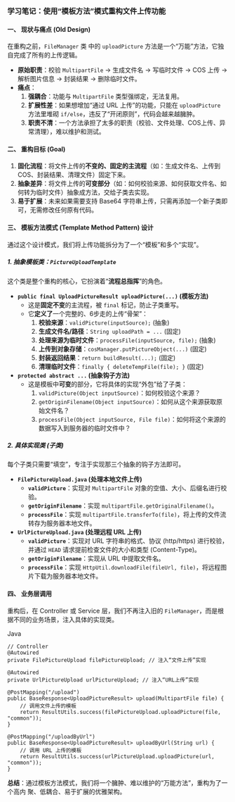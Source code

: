 ### **学习笔记：使用“模板方法”模式重构文件上传功能**





#### **一、 现状与痛点 (Old Design)**



在重构之前，`FileManager` 类 中的 `uploadPicture` 方法是一个“万能”方法，它独自完成了所有的上传逻辑。

- **原始职责**：校验 `MultipartFile` → 生成文件名 → 写临时文件 → COS 上传 → 解析图片信息 → 封装结果 → 删除临时文件。
- **痛点**：
  1. **强耦合**：功能与 `MultipartFile` 类型强绑定，无法复用。
  2. **扩展性差**：如果想增加“通过 URL 上传”的功能，只能在 `uploadPicture` 方法里堆砌 `if/else`，违反了“开闭原则”，代码会越来越臃肿。
  3. **职责不清**：一个方法承担了太多的职责（校验、文件处理、COS上传、异常清理），难以维护和测试。



#### **二、 重构目标 (Goal)**



1. **固化流程**：将文件上传的**不变的、固定的主流程**（如：生成文件名、上传到COS、封装结果、清理文件）固定下来。
2. **抽象差异**：将文件上传的**可变部分**（如：如何校验来源、如何获取文件名、如何转为临时文件）抽象成方法，交给子类去实现。
3. **易于扩展**：未来如果需要支持 Base64 字符串上传，只需再添加一个新子类即可，无需修改任何原有代码。



#### **三、 模板方法模式 (Template Method Pattern) 设计**



通过这个设计模式，我们将上传功能拆分为了一个“模板”和多个“实现”。



##### **1. 抽象模板类：`PictureUploadTemplate`**



这个类是整个重构的核心，它扮演着“**流程总指挥**”的角色。

- **`public final UploadPictureResult uploadPicture(...)` (模板方法)**
  - 这是**固定不变**的主流程，被 `final` 标记，防止子类重写。
  - 它**定义了**一个完整的、6步走的上传“骨架”：
    1. **校验来源**：`validPicture(inputSource);` (抽象)
    2. **生成文件名/路径**：`String uploadPath = ...` (固定)
    3. **处理来源为临时文件**：`processFile(inputSource, file);` (抽象)
    4. **上传到对象存储**：`cosManager.putPictureObject(...)` (固定)
    5. **封装返回结果**：`return buildResult(...);` (固定)
    6. **清理临时文件**：`finally { deleteTempFile(file); }` (固定)
- **`protected abstract ...` (抽象钩子方法)**
  - 这是模板中**可变**的部分，它将具体的实现“外包”给了子类：
    1. `validPicture(Object inputSource)`：如何校验这个来源？
    2. `getOriginFilename(Object inputSource)`：如何从这个来源获取原始文件名？
    3. `processFile(Object inputSource, File file)`：如何将这个来源的数据写入到服务器的临时文件中？



##### **2. 具体实现类 (子类)**



每个子类只需要“填空”，专注于实现那三个抽象的钩子方法即可。

- **`FilePictureUpload.java` (处理本地文件上传)**
  - **`validPicture`**：实现对 `MultipartFile` 对象的空值、大小、后缀名进行校验。
  - **`getOriginFilename`**：实现 `multipartFile.getOriginalFilename()`。
  - **`processFile`**：实现 `multipartFile.transferTo(file)`，将上传的文件流转存为服务器本地文件。
- **`UrlPictureUpload.java` (处理远程 URL 上传)**
  - **`validPicture`**：实现对 URL 字符串的格式、协议 (http/https) 进行校验，并通过 `HEAD` 请求提前检查文件的大小和类型 (Content-Type)。
  - **`getOriginFilename`**：实现从 URL 中提取文件名。
  - **`processFile`**：实现 `HttpUtil.downloadFile(fileUrl, file)`，将远程图片下载为服务器本地文件。



#### **四、 业务层调用**



重构后，在 Controller 或 Service 层，我们不再注入旧的 `FileManager`，而是根据不同的业务场景，注入具体的实现类。

Java

```
// Controller
@Autowired
private FilePictureUpload filePictureUpload; // 注入“文件上传”实现

@Autowired
private UrlPictureUpload urlPictureUpload; // 注入“URL上传”实现

@PostMapping("/upload")
public BaseResponse<UploadPictureResult> upload(MultipartFile file) {
    // 调用文件上传的模板
    return ResultUtils.success(filePictureUpload.uploadPicture(file, "common"));
}

@PostMapping("/uploadByUrl")
public BaseResponse<UploadPictureResult> uploadByUrl(String url) {
    // 调用 URL 上传的模板
    return ResultUtils.success(urlPictureUpload.uploadPicture(url, "common"));
}
```

**总结**：通过模板方法模式，我们将一个臃肿、难以维护的“万能方法”，重构为了一个高内 聚、低耦合、易于扩展的优雅架构。
